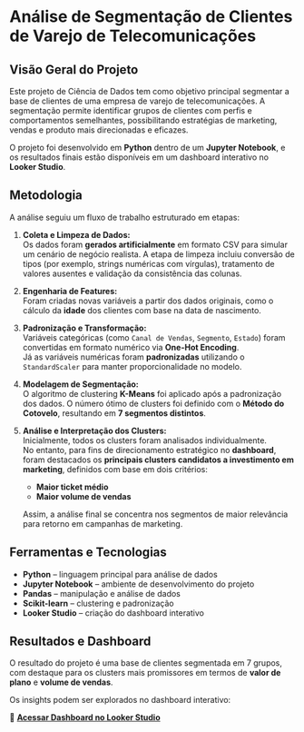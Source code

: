 # Análise de Segmentação de Clientes de Varejo de Telecomunicações

## Visão Geral do Projeto

Este projeto de Ciência de Dados tem como objetivo principal segmentar a base de clientes de uma empresa de varejo de telecomunicações. A segmentação permite identificar grupos de clientes com perfis e comportamentos semelhantes, possibilitando estratégias de marketing, vendas e produto mais direcionadas e eficazes.

O projeto foi desenvolvido em **Python** dentro de um **Jupyter Notebook**, e os resultados finais estão disponíveis em um dashboard interativo no **Looker Studio**.

## Metodologia

A análise seguiu um fluxo de trabalho estruturado em etapas:

1. **Coleta e Limpeza de Dados:**  
   Os dados foram **gerados artificialmente** em formato CSV para simular um cenário de negócio realista. A etapa de limpeza incluiu conversão de tipos (por exemplo, strings numéricas com vírgulas), tratamento de valores ausentes e validação da consistência das colunas.

2. **Engenharia de Features:**  
   Foram criadas novas variáveis a partir dos dados originais, como o cálculo da **idade** dos clientes com base na data de nascimento.

3. **Padronização e Transformação:**  
   Variáveis categóricas (como `Canal de Vendas`, `Segmento`, `Estado`) foram convertidas em formato numérico via **One-Hot Encoding**.  
   Já as variáveis numéricas foram **padronizadas** utilizando o `StandardScaler` para manter proporcionalidade no modelo.

4. **Modelagem de Segmentação:**  
   O algoritmo de clustering **K-Means** foi aplicado após a padronização dos dados. O número ótimo de clusters foi definido com o **Método do Cotovelo**, resultando em **7 segmentos distintos**.

5. **Análise e Interpretação dos Clusters:**  
   Inicialmente, todos os clusters foram analisados individualmente.  
   No entanto, para fins de direcionamento estratégico no **dashboard**, foram destacados os **principais clusters candidatos a investimento em marketing**, definidos com base em dois critérios:  
   - **Maior ticket médio**  
   - **Maior volume de vendas**

   Assim, a análise final se concentra nos segmentos de maior relevância para retorno em campanhas de marketing.

## Ferramentas e Tecnologias

- **Python** – linguagem principal para análise de dados  
- **Jupyter Notebook** – ambiente de desenvolvimento do projeto  
- **Pandas** – manipulação e análise de dados  
- **Scikit-learn** – clustering e padronização  
- **Looker Studio** – criação do dashboard interativo  

## Resultados e Dashboard

O resultado do projeto é uma base de clientes segmentada em 7 grupos, com destaque para os clusters mais promissores em termos de **valor de plano** e **volume de vendas**.  

Os insights podem ser explorados no dashboard interativo:  

🔗 **[Acessar Dashboard no Looker Studio](https://lookerstudio.google.com/reporting/01a5b067-b8bc-4bff-8724-367a25cc15bb)**
